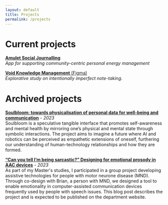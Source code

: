 ```yaml
---
layout: default
title: Projects
permalink: /projects
---
```


# Current projects

[**Amulet Social Journalling**](/projects/amulet)\
*App for supporting community-centric personal energy management*

[**Void Knowledge Management** (Figma)](https://www.figma.com/file/uvdFSgSNeqAohRrif95Bh2/Void-App?type=design&node-id=108%3A1835&mode=design&t=855WqlKT1VofLXYR-1)\
*Explorative study on intentionally imperfect note-taking.*

# Archived projects

[**Soulbloom: towards physicalisation of personal data for well-being and communication**](https://searle.hu/assets/Soulbloom.pdf) - *2023*\
Soulbloom is a speculative tangible interface that promotes self-awareness and mental health by mirroring one’s physical and mental state through symbolic interactions. The project aims to imagine a future where AI and robotics can be perceived as empathetic extensions of oneself, furthering our understanding of human-technology relationships and how they are formed.

[**“Can you tell I’m being sarcastic?” Designing for emotional prosody in AAC devices**](/projects/voicedesigner) - *2023*\
As part of my Master's studies, I participated in a group project developing assistive technologies for people with motor neurone disease (MND). Through co-design with Brian, a person with MND, we designed a tool to enable emotionality in computer-assisted communication devices frequently used by people with speech issues. This blog post describes the project and is expected to be published on the department website. 